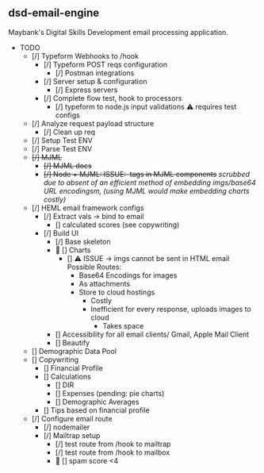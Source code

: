 ## dsd-email-engine
Maybank's Digital Skills Development email processing application.

* TODO
    * [/] Typeform Webhooks to /hook
        * [/] Typeform POST reqs configuration
            * [/] Postman integrations
        * [/] Server setup & configuration
            * [/] Express servers
        * [/] Complete flow test, hook to processors
            * [/] typeform to node.js input validations ⚠️ requires test configs
    * [/] Analyze request payload structure
        * [/] Clean up req
    * [/] Setup Test ENV
    * [/] Parse Test ENV
    * ~~[/] MJML~~
        * ~~[/] MJML docs~~
        * ~~[/] Node + MJML: ISSUE: <img> tags in MJML components~~
            _scrubbed due to absent of an efficient method of embedding imgs/base64 URL encodingsm, (using MJML would make embedding charts costly)_
    * [/] HEML email framework configs
        * [/] Extract vals -> bind to email
            * [] calculated scores (see copywriting)
        * [/] Build UI
            * [/] Base skeleton
            * 🔨 [] Charts
                * [] ⚠️ ISSUE -> imgs cannot be sent in HTML email
                    Possible Routes:
                    - Base64 Encodings for images
                    - As attachments
                    - Store to cloud hostings
                        - Costly
                        - Inefficient for every response, uploads images to cloud
                            - Takes space
            * [] Accessibility for all email clients/ Gmail, Apple Mail Client
            * [] Beautify
    * [] Demographic Data Pool
    * [] Copywriting
        * [] Financial Profile
        * [] Calculations
            * [] DIR
            * [] Expenses (pending: pie charts)
            * [] Demographic Averages
        * [] Tips based on financial profile
    * [/] Configure email route
        * [/] nodemailer
        * [/] Mailtrap setup
            * [/] test route from /hook to mailtrap
            * [/] test route from /hook to mailbox
            * 🔧 [] spam score <4